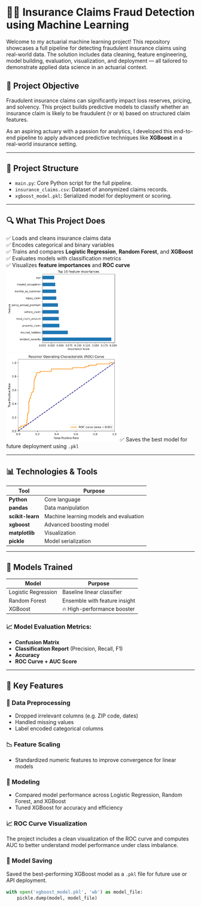 # 🕵️‍♂️ Insurance Claims Fraud Detection using Machine Learning

Welcome to my actuarial machine learning project! This repository showcases a full pipeline for detecting fraudulent insurance claims using real-world data. The solution includes data cleaning, feature engineering, model building, evaluation, visualization, and deployment — all tailored to demonstrate applied data science in an actuarial context.

## 🚀 Project Objective

Fraudulent insurance claims can significantly impact loss reserves, pricing, and solvency. This project builds predictive models to classify whether an insurance claim is likely to be fraudulent (`Y` or `N`) based on structured claim features.

As an aspiring actuary with a passion for analytics, I developed this end-to-end pipeline to apply advanced predictive techniques like **XGBoost** in a real-world insurance setting.

---

## 📂 Project Structure

- `main.py`: Core Python script for the full pipeline.
- `insurance_claims.csv`: Dataset of anonymized claims records.
- `xgboost_model.pkl`: Serialized model for deployment or scoring.

---

## 🔍 What This Project Does

✅ Loads and cleans insurance claims data  
✅ Encodes categorical and binary variables  
✅ Trains and compares **Logistic Regression**, **Random Forest**, and **XGBoost**  
✅ Evaluates models with classification metrics  
✅ Visualizes **feature importances** and **ROC curve**  
<img src="images/feat_importance.png" alt="Feature Importance" width="300"/> 
<img src="images/ROC.png" alt="ROC Curve" width="300"/>
✅ Saves the best model for future deployment using `.pkl`

---

## 📊 Technologies & Tools

| Tool | Purpose |
|------|---------|
| **Python** | Core language |
| **pandas** | Data manipulation |
| **scikit-learn** | Machine learning models and evaluation |
| **xgboost** | Advanced boosting model |
| **matplotlib** | Visualization |
| **pickle** | Model serialization |

---

## 🧠 Models Trained

| Model               | Purpose                         |
|--------------------|----------------------------------|
| Logistic Regression | Baseline linear classifier      |
| Random Forest       | Ensemble with feature insight   |
| XGBoost             | 🔥 High-performance booster      |

### 📈 Model Evaluation Metrics:
- **Confusion Matrix**
- **Classification Report** (Precision, Recall, F1)
- **Accuracy**
- **ROC Curve + AUC Score**

---

## 📌 Key Features

### 📂 Data Preprocessing
- Dropped irrelevant columns (e.g. ZIP code, dates)
- Handled missing values
- Label encoded categorical columns

### 📉 Feature Scaling
- Standardized numeric features to improve convergence for linear models

### 🤖 Modeling
- Compared model performance across Logistic Regression, Random Forest, and XGBoost
- Tuned XGBoost for accuracy and efficiency

### 📈 ROC Curve Visualization
The project includes a clean visualization of the ROC curve and computes AUC to better understand model performance under class imbalance.

### 💾 Model Saving
Saved the best-performing XGBoost model as a `.pkl` file for future use or API deployment.

```python
with open('xgboost_model.pkl', 'wb') as model_file:
    pickle.dump(model, model_file)
